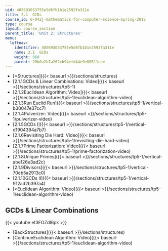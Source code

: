 ```yaml
---
uid: 405693053755e5d6fb1b1e2592fa311e
title: 2.1  GCDs
course_id: 6-042j-mathematics-for-computer-science-spring-2015
type: course
layout: course_section
parent_title: 'Unit 2: Structures'
menu:
  leftnav:
    identifier: 405693053755e5d6fb1b1e2592fa311e
    name: 2.1  GCDs
    weight: 960
    parent: 20b0a2b7a262cb94efd44e9e00511cee
---
```


*   [<Structures]({{< baseurl >}}/sections/structures)
*   [2.1.1GCDs & Linear Combinations: Video]({{< baseurl >}}/sections/structures/tp5-1)
*   [2.1.2Euclidean Algorithm: Video]({{< baseurl >}}/sections/structures/tp5-1/euclidean-algorithm-video)
*   [2.1.3Run Euclid Run]({{< baseurl >}}/sections/structures/tp5-1/vertical-b30047e37cc7)
*   [2.1.4Pulverizer: Video]({{< baseurl >}}/sections/structures/tp5-1/pulverizer-video)
*   [2.1.5GCDs I]({{< baseurl >}}/sections/structures/tp5-1/vertical-d1904394a7b7)
*   [2.1.6Revisiting Die Hard: Video]({{< baseurl >}}/sections/structures/tp5-1/revisiting-die-hard-video)
*   [2.1.7Prime Factorization: Video]({{< baseurl >}}/sections/structures/tp5-1/prime-factorization-video)
*   [2.1.8Unique Primes]({{< baseurl >}}/sections/structures/tp5-1/vertical-abe126e3ad2c)
*   [2.1.9Divisors]({{< baseurl >}}/sections/structures/tp5-1/vertical-70eb5a2913c0)
*   [2.1.10GCDs II]({{< baseurl >}}/sections/structures/tp5-1/vertical-912ad2b397a4)
*   [\>Euclidean Algorithm: Video]({{< baseurl >}}/sections/structures/tp5-1/euclidean-algorithm-video)

GCDs & Linear Combinations
--------------------------

{{< youtube et3FOZdI6pk >}}

*   [BackStructures]({{< baseurl >}}/sections/structures)
*   [ContinueEuclidean Algorithm: Video]({{< baseurl >}}/sections/structures/tp5-1/euclidean-algorithm-video)